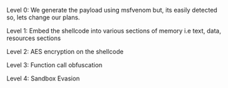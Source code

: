 
Level 0:
We generate the payload using msfvenom but, its easily detected so, lets change our plans.

Level 1: 
Embed the shellcode into various sections of memory i.e text, data, resources sections

Level 2:
AES encryption on the shellcode

Level 3:
Function call obfuscation

Level 4: 
Sandbox Evasion
